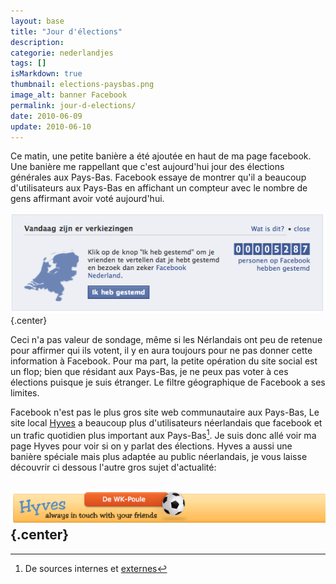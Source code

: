 ```yaml
---
layout: base
title: "Jour d'élections"
description: 
categorie: nederlandjes
tags: []
isMarkdown: true
thumbnail: elections-paysbas.png
image_alt: banner Facebook
permalink: jour-d-elections/
date: 2010-06-09
update: 2010-06-10
---
```




Ce matin, une petite banière a été ajoutée en haut de ma page facebook. Une banière me rappellant que c'est aujourd'hui jour des élections générales aux Pays-Bas. Facebook essaye de montrer qu'il a beaucoup d'utilisateurs aux Pays-Bas en affichant un compteur avec le nombre de gens affirmant avoir voté aujourd'hui. 

![banner Facebook](elections-paysbas.png){.center}

Ceci n'a pas valeur de sondage, même si les Nérlandais ont peu de retenue pour affirmer qui ils votent, il y en aura toujours pour ne pas donner cette information à Facebook. Pour ma part, la petite opération du site social est un flop; bien que résidant aux Pays-Bas, je ne peux pas voter à ces élections puisque je suis étranger. Le filtre géographique de Facebook a ses limites.

Facebook n'est pas le plus gros site web communautaire aux Pays-Bas, Le site local [Hyves](http://www.accuweather.com/en-gb/EUR/IT/IT009/Milano/Forecast2.aspx) a beaucoup plus d'utilisateurs néerlandais que facebook et un trafic quotidien plus important aux Pays-Bas[^1]. Je suis donc allé voir ma page Hyves pour voir si on y parlat des élections. Hyves a aussi une banière spéciale mais plus adaptée au public néerlandais, je vous laisse découvrir ci dessous l'autre gros sujet d'actualité:

![banner football world cup on Hyves](WK-hyves.png){.center}
---
[^1]: De sources internes et [externes](http://www.alexa.com/topsites/countries/NL)